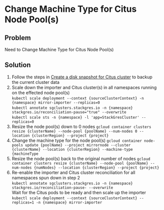# Change Machine Type for Citus Node Pool(s)

## Problem

Need to Change Machine Type for Citus Node Pool(s)

## Solution

1. Follow the steps in [Create a disk snapshot for Citus cluster](./create-disk-snapshot-for-citus-cluster.md)
   to backup the current cluster data
2. Scale down the importer and Citus cluster(s) in all namespaces running on the effected node pool(s)
   <br>
   `kubectl scale deployment --context {sourceClusterContext} -n {namespace} mirror-importer --replicas=0`
   <br>
   `kubectl annotate sgclusters.stackgres.io -n {namespace} stackgres.io/reconciliation-pause="true" --overwrite`
   <br>
   `kubectl scale sts -n {namespace} -l 'app=StackGresCluster' --replicas=0`
3. Resize the node pool(s) down to 0 nodes
   `gcloud container clusters resize {clusterName} --node-pool {poolName} --num-nodes 0 --location {clusterRegion} --project {project}`
4. Change the machine type for the node pool(s)
   `gcloud container node-pools update {poolName} --project mirrornode --cluster {clusterName} --location {clusterRegion} --machine-type {machineType`
5. Resize the node pool(s) back to the original number of nodes
   `gcloud container clusters resize {clusterName} --node-pool {poolName} --num-nodes {numNodes} --location {clusterRegion} --project {project}`
6. Re-enable the importer and Citus cluster reconciliation for all namespaces spun down in step 2
   <br>
   `kubectl annotate sgclusters.stackgres.io -n {namespace} stackgres.io/reconciliation-pause- --overwrite`
   <br>
   Wait for the Citus pods to be ready and then scale up the importer
   <br>
   `kubectl scale deployment --context {sourceClusterContext} --replicas=1 -n {namespace} mirror-importer`